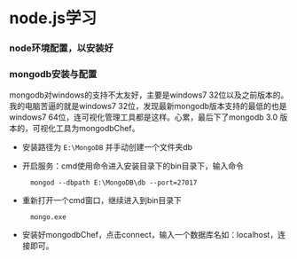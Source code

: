 # node.js学习
### node环境配置，以安装好
### mongodb安装与配置
mongodb对windows的支持不太友好，主要是windows7 32位以及之前版本的。我的电脑苦逼的就是windows7 32位，发现最新mongodb版本支持的最低的也是windows7 64位，连可视化管理工具都是这样。心累，最后下了mongodb 3.0 版本的，可视化工具为mongodbChef。
* 安装路径为 `E:\MongoDB` 并手动创建一个文件夹db
* 开启服务：cmd使用命令进入安装目录下的bin目录下，输入命令

		mongod --dbpath E:\MongoDB\db --port=27017
* 重新打开一个cmd窗口，继续进入到bin目录下

		mongo.exe
		
		
* 安装好mongodbChef，点击connect，输入一个数据库名如：localhost，连接即可。

